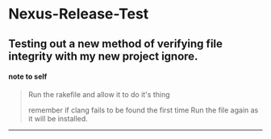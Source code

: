 # Nexus-Release-Test
Testing out a new method of verifying file integrity with my new project ignore.
---
#### note to self
> Run the rakefile and allow it to do it's thing
>
> remember if clang fails to be found the first time Run the file again as it will be installed.

---
